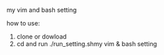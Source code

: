 my vim and bash setting

how to use:
1. clone or dowload
2. cd and run ./run_setting.shmy vim & bash setting
